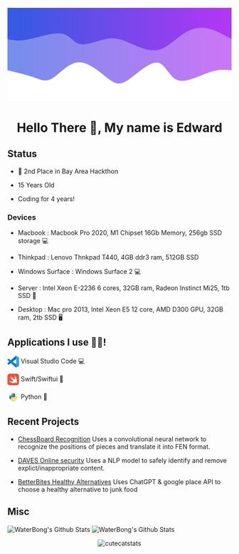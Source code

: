 ![Header](./header.png)

<h1 align="center"> Hello There 👋, My name is Edward </h1>

## Status

* 🌱 2nd Place in Bay Area Hackthon

* 15 Years Old

* Coding for 4 years!

### Devices

* Macbook : Macbook Pro 2020, M1 Chipset 16Gb Memory, 256gb SSD storage 💻

* Thinkpad : Lenovo Thnkpad T440, 4GB ddr3 ram, 512GB SSD

* Windows Surface : Windows Surface 2 💻

* Server : Intel Xeon E-2236 6 cores, 32GB ram, Radeon Instinct Mi25, 1tb SSD 💾

* Desktop : Mac pro 2013, Intel Xeon E5 12 core, AMD D300 GPU, 32GB ram, 2tb SSD 🖥️

## Applications I use 👨‍💻!

<img align="center" alt="Visual Studio Code" width="26px" src="https://raw.githubusercontent.com/github/explore/80688e429a7d4ef2fca1e82350fe8e3517d3494d/topics/visual-studio-code/visual-studio-code.png" /> Visual Studio Code 💻

<img align="center" alt="Swift" width="26px" src="https://raw.githubusercontent.com/github/explore/80688e429a7d4ef2fca1e82350fe8e3517d3494d/topics/swift/swift.png" /> Swift/Swiftui 📱

<img align="center" alt="Python" width="26px" src="https://raw.githubusercontent.com/github/explore/80688e429a7d4ef2fca1e82350fe8e3517d3494d/topics/python/python.png"/> Python 🚀


## Recent Projects

* [ChessBoard Recognition](https://github.com/WaterBongo/chess.com-Board-To-Fen/) Uses a convolutional neural network to recognize the positions of pieces and translate it into FEN format.

* [DAVES Online security](https://github.com/Rumpkin/DAVES) Uses a NLP model to safely identify and remove explict/inappropriate content.

* [BetterBites Healthy Alternatives](https://github.com/WaterBongo/BetterBites) Uses ChatGPT & google place API to choose a healthy alternative to junk food
## Misc

  <img align="center" src="https://github-readme-stats.vercel.app/api?username=WaterBongo&show_icons=true&count_private=true&theme=bear" alt="WaterBong's Github Stats"/>  
  <img align="center" src="https://github-profile-trophy.vercel.app/?username=astriogamer&theme=nord&margin-w=15&margin-h=1&column=6" alt="WaterBong's Github Stats"/>
  <p align="center"> <img src="https://komarev.com/ghpvc/?username=WaterBongo&style=flat-square" alt="cutecatstats" /> </p>

